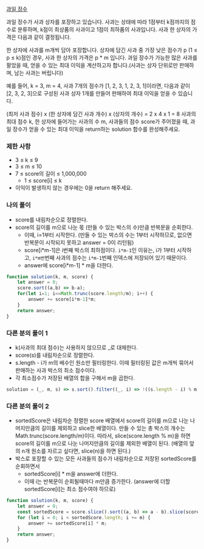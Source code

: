 <a href="">과일 장수</a>

과일 장수가 사과 상자를 포장하고 있습니다. 사과는 상태에 따라 1점부터 k점까지의 점수로 분류하며, k점이 최상품의 사과이고 1점이 최하품의 사과입니다. 사과 한 상자의 가격은 다음과 같이 결정됩니다.

한 상자에 사과를 m개씩 담아 포장합니다.
상자에 담긴 사과 중 가장 낮은 점수가 p (1 ≤ p ≤ k)점인 경우, 사과 한 상자의 가격은 p * m 입니다.
과일 장수가 가능한 많은 사과를 팔았을 때, 얻을 수 있는 최대 이익을 계산하고자 합니다.(사과는 상자 단위로만 판매하며, 남는 사과는 버립니다)

예를 들어, k = 3, m = 4, 사과 7개의 점수가 [1, 2, 3, 1, 2, 3, 1]이라면, 다음과 같이 [2, 3, 2, 3]으로 구성된 사과 상자 1개를 만들어 판매하여 최대 이익을 얻을 수 있습니다.

(최저 사과 점수) x (한 상자에 담긴 사과 개수) x (상자의 개수) = 2 x 4 x 1 = 8
사과의 최대 점수 k, 한 상자에 들어가는 사과의 수 m, 사과들의 점수 score가 주어졌을 때, 과일 장수가 얻을 수 있는 최대 이익을 return하는 solution 함수를 완성해주세요.

### 제한 사항

- 3 ≤ k ≤ 9
- 3 ≤ m ≤ 10
- 7 ≤ score의 길이 ≤ 1,000,000
  - 1 ≤ score[i] ≤ k
- 이익이 발생하지 않는 경우에는 0을 return 해주세요.

### 나의 풀이

- score를 내림차순으로 정렬한다.
- score의 길이를 m으로 나눈 몫 (만들 수 있는 박스의 수)만큼 반복문을 순회한다.
    - 이때, i=1부터 시작한다. (만들 수 있는 박스의 수는 1부터 시작하므로, 없으면 반복문이 시작되지 못하고 answer = 0이 리턴됨)
    - score[i*m-1]은 i번째 박스의 최하점이다. `i*m-1`인 이유는, i가 1부터 시작하고, `i*m번`번째 사과의 점수는 `i*m-1`번째 인덱스에 저장되어 있기 때문이다.
    - answer에 score[i*m-1] * m을 더한다.

```js
function solution(k, m, score) {
    let answer = 0;
    score.sort((a,b) => b-a);
    for(let i=1; i<=Math.trunc(score.length/m); i++) {
        answer += score[i*m-1]*m;
    }
    return answer;
}
```

### 다른 분의 풀이 1

- k(사과의 최대 점수)는 사용하지 않으므로 _로 대체한다.
- score(s)를 내림차순으로 정렬한다.
- s.length - i가 m의 배수인 원소만 필터링한다. 이때 필터링된 값은 m개씩 묶어서 판매하는 사과 박스의 최소 점수이다.
- 각 최소점수가 저장된 배열의 합을 구해서 m을 곱한다.

```js
solution = (_, m, s) => s.sort().filter((_, i) => !((s.length - i) % m)).reduce((a, v) => a + v, 0) * m
```

### 다른 분의 풀이 2

- sortedScore은 내림차순 정렬한 score 배열에서 score의 길이를 m으로 나눈 나머지만큼의 길이를 제외하고 slice한 배열이다.
    만들 수 있는 총 박스의 개수는 Math.trunc(score.length/m)이다. 따라서, slice(score.length % m)을 하면 score의 길이를 m으로 나눈 나머지만큼의 길이를 제외한 배열이 된다. (배열의 앞의 n개 원소를 자르고 싶다면, slice(n)을 하면 된다.)
- 박스로 포장할 수 있는 모든 사과들의 점수가 내림차순으로 저장된 sortedScore를 순회하면서
    - sortedScore[i] * m을 answer에 더한다.
    - 이때 i는 반복문이 순회될때마다 m만큼 증가한다. (answer에 더할 sortedScore[i]는 최소 점수여야 하므로)

```js
function solution(k, m, score) {
    let answer = 0;
    const sortedScore = score.slice().sort((a, b) => a - b).slice(score.length % m);
    for (let i = 0; i < sortedScore.length; i += m) {
        answer += sortedScore[i] * m;
    }
    return answer;
}
```